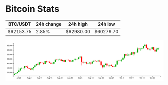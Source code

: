 # Bitcoin Stats

BTC/USDT|24h change|24h high|24h low|
|---|---|---|---|
|$62153.75|2.85%|$62980.00|$60279.70|

<img src="./chart.svg">
